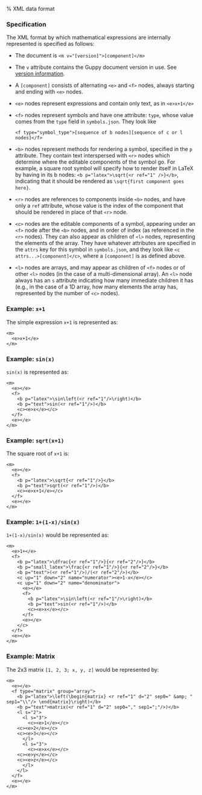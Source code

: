 % XML data format

### Specification

The XML format by which mathematical expressions are internally
represented is specified as follows:

* The document is `<m v="[version]">[component]</m>`

* The `v` attribute contains the Guppy document version in use.  See
  [version information](./version.html).

* A `[component]` consists of alternating `<e>` and `<f>` nodes, always
  starting and ending with `<e>` nodes.

* `<e>` nodes represent expressions and contain only text, as in
  `<e>x+1</e>`

* `<f>` nodes represent symbols and have one attribute: `type`, whose
  value comes from the `type` field in `symbols.json`.  They look like
  ```
  <f type="symbol_type">[sequence of b nodes][sequence of c or l nodes]</f>
  ```

* `<b>` nodes represent methods for rendering a symbol, specified in
  the `p` attribute.  They contain text interspersed with `<r>` nodes
  which determine where the editable components of the symbol go.  For
  example, a square root symbol will specify how to render itself in
  LaTeX by having in its b nodes: `<b p="latex">\sqrt{<r ref="1" />}</b>`,
  indicating that it should be rendered as `\sqrt{first component goes here}`.

* `<r>` nodes are references to components inside `<b>` nodes, and
  have only a `ref` attribute, whose value is the index of the
  component that should be rendered in place of that `<r>` node.

* `<c>` nodes are the editable components of a symbol, appearing under
  an `<f>` node after the `<b>` nodes, and in order of index (as
  referenced in the `<r>` nodes).  They can also appear as children of
  `<l>` nodes, representing the elements of the array.  They have
  whatever attributes are specified in the `attrs` key for this symbol
  in `symbols.json`, and they look like `<c attrs...>[component]</c>`,
  where a `[component]` is as defined above.
  
* `<l>` nodes are arrays, and may appear as children of `<f>` nodes or
  of other `<l>` nodes (in the case of a multi-dimensional array).  An
  `<l>` node always has an `s` attribute indicating how many immediate
  children it has (e.g., in the case of a 1D array, how many elements
  the array has, represented by the number of `<c>` nodes).

### Example: `x+1`

The simple expression `x+1` is represented as:

```
<m>
  <e>x+1</e>
</m>
```

### Example: `sin(x)`

`sin(x)` is represented as: 

```
<m>
  <e></e>
  <f>
    <b p="latex">\sin\left(<r ref="1"/>\right)</b>
    <b p="text">sin(<r ref="1"/>)</b>
    <c><e>x</e></c>
  </f>
  <e></e>
</m>
```

### Example: `sqrt(x+1)`

The square root of `x+1` is:

```
<m>
  <e></e>
  <f>
    <b p="latex">\sqrt{<r ref="1"/>}</b>
    <b p="text">sqrt(<r ref="1"/>)</b>
    <c><e>x+1</e></c>
  </f>
  <e></e>
</m>
```

### Example: `1+(1-x)/sin(x)`

`1+(1-x)/sin(x)` would be represented as:

```
<m>
  <e>1+</e>
  <f>
    <b p="latex">\dfrac{<r ref="1"/>}{<r ref="2"/>}</b>
    <b p="small_latex">\frac{<r ref="1"/>}{<r ref="2"/>}</b>
    <b p="text">(<r ref="1"/>)/(<r ref="2"/>)</b>
    <c up="1" down="2" name="numerator"><e>1-x</e></c>
    <c up="1" down="2" name="denominator">
      <e></e>
      <f>
        <b p="latex">\sin\left(<r ref="1"/>\right)</b>
        <b p="text">sin(<r ref="1"/>)</b>
        <c><e>x</e></c>
      </f>
      <e></e>
    </c>
  </f>
  <e></e>
</m>
```

### Example: Matrix

The 2x3 matrix `[1, 2, 3; x, y, z]` would be represented by:


```
<m>
  <e></e>
  <f type="matrix" group="array">
    <b p="latex">\left(\begin{matrix} <r ref="1" d="2" sep0=" &amp; " sep1="\\"/> \end{matrix}\right)</b>
    <b p="text">matrix(<r ref="1" d="2" sep0="," sep1=";"/>)</b>
    <l s="2">
      <l s="3">
        <c><e>1</e></c>
	<c><e>2</e></c>
	<c><e>3</e></c>
      </l>
      <l s="3">
        <c><e>x</e></c>
	<c><e>y</e></c>
	<c><e>z</e></c>
      </l>
    </l>
  </f>
  <e></e>
</m>
```
